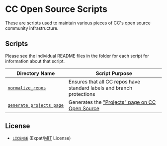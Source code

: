 # CC Open Source Scripts

These are scripts used to maintain various pieces of CC's open source community
infrastructure.


## Scripts

Please see the individual README files in the folder for each script for
information about that script.

| Directory Name                   | Script Purpose                                                        |
| -------------------------------- | --------------------------------------------------------------------- |
| [`normalize_repos`][norm]        | Ensures that all CC repos have standard labels and branch protections |
| [`generate_projects_page`][proj] | Generates the ["Projects" page on CC Open Source][osproj]             |

[norm]:normalize_repos/
[proj]:generate_projects_page/
[osproj]:https://opensource.creativecommons.org/contributing-code/projects/


## License

- [`LICENSE`](LICENSE) (Expat/[MIT][mit] License)

[mit]: http://www.opensource.org/licenses/MIT "The MIT License | Open Source Initiative"
